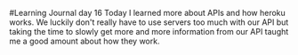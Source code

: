 #Learning Journal day 16
Today I learned more about APIs and how heroku works. We luckily don't really have to use servers too much with our API but taking the time to slowly get more and more information from our API taught me a good amount about how they work.
